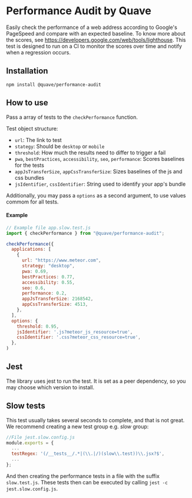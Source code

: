 # Performance Audit by Quave

Easily check the performance of a web address according to Google's PageSpeed and compare with an expected baseline. To know more about the scores, see https://developers.google.com/web/tools/lighthouse.
This test is designed to run on a CI to monitor the scores over time and notify when a regression occurs.

## Installation

`npm install @quave/performance-audit`

## How to use

Pass a array of tests to the `checkPerformance` function.

Test object structure:
- `url`: The link to test
- `stategy`: Should be `desktop` or `mobile`
- `threshold`: How much the results need to differ to trigger a fail 
- `pwa`, `bestPractices`, `accessibility`, `seo`, `performance`: Scores baselines for the tests
- `appJsTransferSize`, `appCssTransferSize`: Sizes baselines of the js and css bundles
- `jsIdentifier`, `cssIdentifier`: String used to identify your app's bundle

Additionally, you may pass a `options` as a second argument, to use values commom for all tests.

#### Example
```js
// Example file app.slow.test.js
import { checkPerformance } from "@quave/performance-audit";

checkPerformance({
  applications: [
    {
      url: "https://www.meteor.com",
      strategy: "desktop",
      pwa: 0.69,
      bestPractices: 0.77,
      accessibility: 0.55,
      seo: 0.6,
      performance: 0.2,
      appJsTransferSize: 2168542,
      appCssTransferSize: 4513,
    },
  ],
  options: {
    threshold: 0.95,
    jsIdentifier: '.js?meteor_js_resource=true',
    cssIdentifier: '.css?meteor_css_resource=true',
  },
)
```

## Jest
The library uses jest to run the test. It is set as a peer dependency, so you may choose which
version to install.

## Slow tests
This test usually takes several seconds to complete, and that is not great. We recommend creating a new test group e.g. _slow_ group:

```js
//File jest.slow.config.js
module.exports = {
  ...
  testRegex: '(/__tests__/.*|(\\.|/)(slow\\.test))\\.jsx?$',
  ...
};
```

And then creating the performance tests in a file with the suffix `slow.test.js`.
These tests then can be executed by calling `jest -c jest.slow.config.js`.